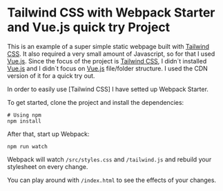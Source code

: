 # Tailwind CSS with Webpack Starter and Vue.js quick try Project 

This is an example of a super simple static webpage built with [Tailwind CSS](https://tailwindcss.com). It also required a very small amount of Javascript, so for that I used [Vue.js](https://vuejs.org). 
Since the focus of the project is [Tailwind CSS](https://tailwindcss.com), I didn´t installed [Vue.js](https://vuejs.org) and I didn´t focus on [Vue.js](https://vuejs.org) file/folder structure. I used the CDN version of it for a quick try out.

In order to easily use [Tailwind CSS] I have setted up Webpack Starter.

To get started, clone the project and install the dependencies:

```
# Using npm
npm install
```

After that, start up Webpack:

```
npm run watch
```

Webpack will watch `/src/styles.css` and `/tailwind.js` and rebuild your stylesheet on every change.

You can play around with `/index.html` to see the effects of your changes.
